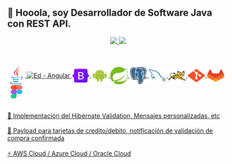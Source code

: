 ## 👋 Hooola, soy Desarrollador de Software Java con REST API.


<div align="center">
  <a href="https://github.com/EdvaldoBSilva">
  <img height="180em" src="https://github-readme-stats.vercel.app/api?username=EdvaldoBSilva&show_icons=true&theme=dracula&include_all_commits=true&count_private=true"/>
  <img height="180em" src="https://github-readme-stats.vercel.app/api/top-langs/?username=EdvaldoBSilva&layout=compact&langs_count=7&theme=dracula"/>
</div>
  
##

<div style="display: inline_block"><br>
<img align="center" alt="Ed - Java" height="45" width="40" src="https://raw.githubusercontent.com/devicons/devicon/master/icons/java/java-original.svg">
<img align="center" alt="Ed - Angular" height="30" width="40" src="https://cdn.jsdelivr.net/gh/devicons/devicon/icons/angularjs/angularjs-original.svg" />
<img align="center" alt="Ed - Bootstrap" height="40" width="40" src="https://raw.githubusercontent.com/devicons/devicon/master/icons/bootstrap/bootstrap-original.svg">
<img align="center" alt="Ed - Android" height="30" width="40" src="https://raw.githubusercontent.com/devicons/devicon/master/icons/android/android-original.svg">
<img align="center" alt="Ed - Spring" height="40" width="40" src="https://raw.githubusercontent.com/devicons/devicon/master/icons/spring/spring-original.svg">
<img align="center" alt="Ed - Postgresql" height="40" width="40" src="https://raw.githubusercontent.com/devicons/devicon/master/icons/postgresql/postgresql-original.svg">
<img align="center" alt="Ed - MySQL" height="30" width="40" src="https://raw.githubusercontent.com/devicons/devicon/master/icons/mysql/mysql-original.svg">
<img align="center" alt="Ed - Tomcat" height="30" width="40" src="https://raw.githubusercontent.com/devicons/devicon/master/icons/tomcat/tomcat-original.svg">
<img align="center" alt="Ed - Git" height="30" width="40" src="https://raw.githubusercontent.com/devicons/devicon/master/icons/git/git-original.svg">
<img align="center" alt="Ed - GitLab" height="30" width="40" src="https://raw.githubusercontent.com/devicons/devicon/master/icons/gitlab/gitlab-original.svg">
<img align="center" alt="Ed - Figma" height="30" width="40" src="https://raw.githubusercontent.com/devicons/devicon/master/icons/figma/figma-original.svg">
  </div>
  
<br>🌱 Implementación del Hibernate Validation, Mensajes personalizadas, etc</br>
<br>🌱 Payload para tarjetas de credito/debito, notificación de validación de compra confirmada </br>
<br>⚡ AWS Cloud / Azure Cloud / Oracle Cloud</br>
